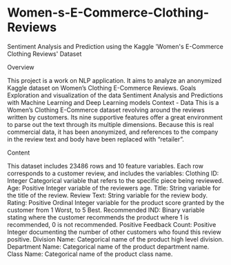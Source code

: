 # Women-s-E-Commerce-Clothing-Reviews
Sentiment Analysis and Prediction using the Kaggle 'Women's E-Commerce Clothing Reviews' Dataset

Overview

This project is a work on NLP application. It aims to analyze an anonymized Kaggle dataset on Women’s Clothing E-Commerce Reviews.
Goals
Exploration and visualization of the data
Sentiment Analysis and Predictions with Machine Learning and Deep Learning models
Context - Data
This is a Women’s Clothing E-Commerce dataset revolving around the reviews written by customers. Its nine supportive features offer a great environment to parse out the text through its multiple dimensions. Because this is real commercial data, it has been anonymized, and references to the company in the review text and body have been replaced with “retailer”.

Content

This dataset includes 23486 rows and 10 feature variables. Each row corresponds to a customer review, and includes the variables:
Clothing ID: Integer Categorical variable that refers to the specific piece being reviewed. 
Age: Positive Integer variable of the reviewers age.
Title: String variable for the title of the review.
Review Text: String variable for the review body. 
Rating: Positive Ordinal Integer variable for the product score granted by the customer from 1 Worst, to 5 Best. 
Recommended IND: Binary variable stating where the customer recommends the product where 1 is recommended, 0 is not recommended. 
Positive Feedback Count: Positive Integer documenting the number of other customers who found this review positive.
Division Name: Categorical name of the product high level division.
Department Name: Categorical name of the product department name.
Class Name: Categorical name of the product class name.

